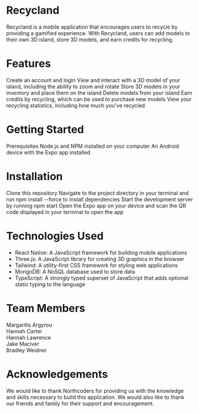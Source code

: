 
# Recycland
Recycland is a mobile application that encourages users to recycle by providing a gamified experience. With Recycland, users can add models to their own 3D island, store 3D models, and earn credits for recycling.

# Features
Create an account and login
View and interact with a 3D model of your island, including the ability to zoom and rotate
Store 3D models in your inventory and place them on the island
Delete models from your island
Earn credits by recycling, which can be used to purchase new models
View your recycling statistics, including how much you've recycled

# Getting Started
Prerequisites
Node.js and NPM installed on your computer
An Android device with the Expo app installed

# Installation
Clone this repository
Navigate to the project directory in your terminal and run npm install --force to install dependencies
Start the development server by running npm start
Open the Expo app on your device and scan the QR code displayed in your terminal to open the app

# Technologies Used
- React Native: A JavaScript framework for building mobile applications
- Three.js: A JavaScript library for creating 3D graphics in the browser
- Tailwind: A utility-first CSS framework for styling web applications
- MongoDB: A NoSQL database used to store data
- TypeScript: A strongly typed superset of JavaScript that adds optional static typing to the language

# Team Members
Margaritis Argyrou   
Hannah Carter  
Hannah Lawrence   
Jake Maciver  
Bradley Weidner  

# Acknowledgements
We would like to thank Northcoders for providing us with the knowledge and skills necessary to build this application. We would also like to thank our friends and family for their support and encouragement.
